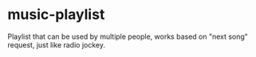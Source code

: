 music-playlist
==============

Playlist that can be used by multiple people, works based on "next song" request, just like radio jockey.

